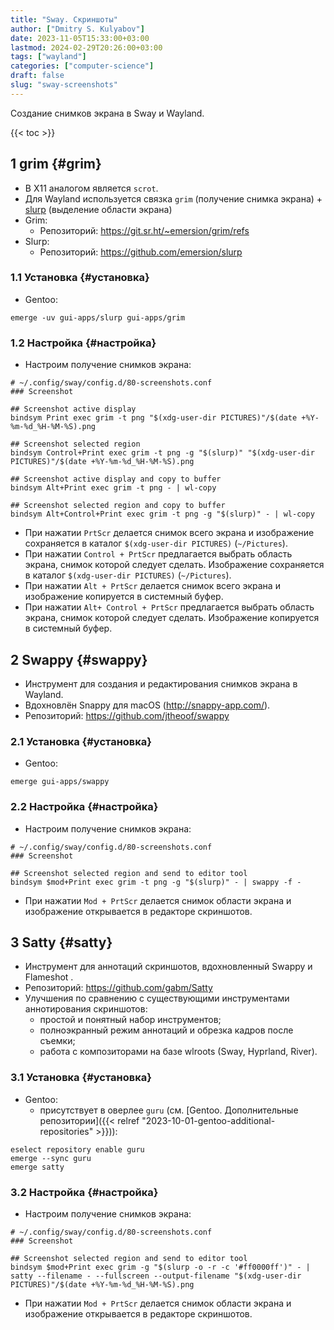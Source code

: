 ```yaml
---
title: "Sway. Скриншоты"
author: ["Dmitry S. Kulyabov"]
date: 2023-11-05T15:33:00+03:00
lastmod: 2024-02-29T20:26:00+03:00
tags: ["wayland"]
categories: ["computer-science"]
draft: false
slug: "sway-screenshots"
---
```


Создание снимков экрана в Sway и Wayland.

<!--more-->

{{< toc >}}


## <span class="section-num">1</span> grim {#grim}

-   В X11 аналогом является `scrot`.
-   Для Wayland используется связка `grim` (получение снимка экрана) + [slurp](https://github.com/emersion/slurp) (выделение области экрана)
-   Grim:
    -   Репозиторий: <https://git.sr.ht/~emersion/grim/refs>
-   Slurp:
    -   Репозиторий: <https://github.com/emersion/slurp>


### <span class="section-num">1.1</span> Установка {#установка}

-   Gentoo:

<!--listend-->

```shell
emerge -uv gui-apps/slurp gui-apps/grim
```


### <span class="section-num">1.2</span> Настройка {#настройка}

-   Настроим получение снимков экрана:

<!--listend-->

```conf-unix
# ~/.config/sway/config.d/80-screenshots.conf
### Screenshot

## Screenshot active display
bindsym Print exec grim -t png "$(xdg-user-dir PICTURES)"/$(date +%Y-%m-%d_%H-%M-%S).png

## Screenshot selected region
bindsym Control+Print exec grim -t png -g "$(slurp)" "$(xdg-user-dir PICTURES)"/$(date +%Y-%m-%d_%H-%M-%S).png

## Screenshot active display and copy to buffer
bindsym Alt+Print exec grim -t png - | wl-copy

## Screenshot selected region and copy to buffer
bindsym Alt+Control+Print exec grim -t png -g "$(slurp)" - | wl-copy
```

-   При нажатии `PrtScr` делается снимок всего экрана и изображение сохраняется в каталог `$(xdg-user-dir PICTURES)` (`~/Pictures`).
-   При нажатии `Control + PrtScr` предлагается выбрать область экрана, снимок которой следует сделать. Изображение сохраняется в каталог `$(xdg-user-dir PICTURES)` (`~/Pictures`).
-   При нажатии `Alt + PrtScr` делается снимок всего экрана и изображение копируется в системный буфер.
-   При нажатии `Alt+ Control + PrtScr` предлагается выбрать область экрана, снимок которой следует сделать. Изображение копируется в системный буфер.


## <span class="section-num">2</span> Swappy {#swappy}

-   Инструмент для создания и редактирования снимков экрана в Wayland.
-   Вдохновлён Snappy для macOS (<http://snappy-app.com/>).
-   Репозиторий: <https://github.com/jtheoof/swappy>


### <span class="section-num">2.1</span> Установка {#установка}

-   Gentoo:

<!--listend-->

```shell
emerge gui-apps/swappy
```


### <span class="section-num">2.2</span> Настройка {#настройка}

-   Настроим получение снимков экрана:

<!--listend-->

```conf-unix
# ~/.config/sway/config.d/80-screenshots.conf
### Screenshot

## Screenshot selected region and send to editor tool
bindsym $mod+Print exec grim -t png -g "$(slurp)" - | swappy -f -
```

-   При нажатии `Mod + PrtScr` делается снимок области экрана и изображение открывается в редакторе скриншотов.


## <span class="section-num">3</span> Satty {#satty}

-   Инструмент для аннотаций скриншотов, вдохновленный Swappy и Flameshot .
-   Репозиторий: <https://github.com/gabm/Satty>
-   Улучшения по сравнению с существующими инструментами аннотирования скриншотов:
    -   простой и понятный набор инструментов;
    -   полноэкранный режим аннотаций и обрезка кадров после съемки;
    -   работа с композиторами на базе wlroots (Sway, Hyprland, River).


### <span class="section-num">3.1</span> Установка {#установка}

-   Gentoo:
    -   присутствует в оверлее `guru` (см. [Gentoo. Дополнительные репозитории]({{< relref "2023-10-01-gentoo-additional-repositories" >}})):

<!--listend-->

```shell
eselect repository enable guru
emerge --sync guru
emerge satty
```


### <span class="section-num">3.2</span> Настройка {#настройка}

-   Настроим получение снимков экрана:

<!--listend-->

```conf-unix
# ~/.config/sway/config.d/80-screenshots.conf
### Screenshot

## Screenshot selected region and send to editor tool
bindsym $mod+Print exec grim -g "$(slurp -o -r -c '#ff0000ff')" - | satty --filename - --fullscreen --output-filename "$(xdg-user-dir PICTURES)"/$(date +%Y-%m-%d_%H-%M-%S).png
```

-   При нажатии `Mod + PrtScr` делается снимок области экрана и изображение открывается в редакторе скриншотов.
